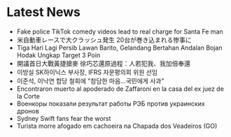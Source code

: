 # Latest News
-  Fake police TikTok comedy videos lead to real charge for Santa Fe man
-  米自動車レースで大クラッシュ発生 20台が巻き込まれる惨事に
-  Tiga Hari Lagi Persib Lawan Barito, Gelandang Bertahan Andalan Bojan Hodak Ungkap Target 3 Poin
-  開議首日大戰黃捷搶麥 徐巧芯還原過程：人若犯我、我加倍奉還
-  이방실 SK하이닉스 부사장, IFRS 자문평의회 위원 선임
-  이준석, 이낙연 합당 철회에 "참담한 마음…국민에게 사과"
-  Encontraron muerto al apoderado de Zaffaroni en la casa del ex juez de la Corte
-  Военкоры показали результат работы РЭБ против украинских дронов
-  Sydney Swift fans fear the worst
-  Turista morre afogado em cachoeira na Chapada dos Veadeiros (GO)
